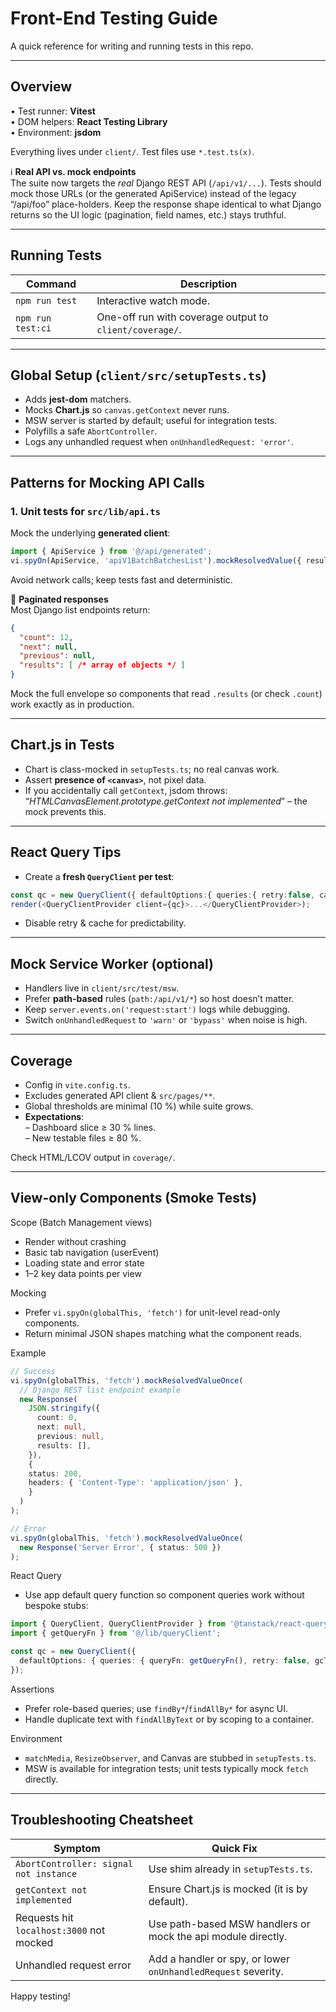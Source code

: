 # Front-End Testing Guide

A quick reference for writing and running tests in this repo.

---

## Overview

• Test runner: **Vitest**  
• DOM helpers: **React Testing Library**  
• Environment: **jsdom**

Everything lives under `client/`. Test files use `*.test.ts(x)`.

ℹ️ **Real API vs. mock endpoints**  
The suite now targets the *real* Django REST API (`/api/v1/...`).  Tests should
mock those URLs (or the generated ApiService) instead of the legacy “/api/foo”
place-holders.  Keep the response shape identical to what Django returns so the
UI logic (pagination, field names, etc.) stays truthful.

---

## Running Tests

| Command           | Description                                    |
|-------------------|------------------------------------------------|
| `npm run test`    | Interactive watch mode.                        |
| `npm run test:ci` | One-off run with coverage output to `client/coverage/`. |

---

## Global Setup (`client/src/setupTests.ts`)

* Adds **jest-dom** matchers.
* Mocks **Chart.js** so `canvas.getContext` never runs.
* MSW server is started by default; useful for integration tests.
* Polyfills a safe `AbortController`.
* Logs any unhandled request when `onUnhandledRequest: 'error'`.

---

## Patterns for Mocking API Calls

### 1. Unit tests for `src/lib/api.ts`
Mock the underlying **generated client**:

```ts
import { ApiService } from '@/api/generated';
vi.spyOn(ApiService, 'apiV1BatchBatchesList').mockResolvedValue({ results: [] });
```

Avoid network calls; keep tests fast and deterministic.

🚩 **Paginated responses**  
Most Django list endpoints return:

```json
{
  "count": 12,
  "next": null,
  "previous": null,
  "results": [ /* array of objects */ ]
}
```
Mock the full envelope so components that read `.results` (or check `.count`)
work exactly as in production.

---

## Chart.js in Tests

* Chart is class-mocked in `setupTests.ts`; no real canvas work.
* Assert **presence of `<canvas>`**, not pixel data.
* If you accidentally call `getContext`, jsdom throws:  
  “*HTMLCanvasElement.prototype.getContext not implemented*” – the mock prevents this.

---

## React Query Tips

* Create a **fresh `QueryClient` per test**:

```ts
const qc = new QueryClient({ defaultOptions:{ queries:{ retry:false, cacheTime:0 } }});
render(<QueryClientProvider client={qc}>...</QueryClientProvider>);
```

* Disable retry & cache for predictability.

---

## Mock Service Worker (optional)

* Handlers live in `client/src/test/msw`.
* Prefer **path-based** rules (`path:/api/v1/*`) so host doesn’t matter.
* Keep `server.events.on('request:start')` logs while debugging.
* Switch `onUnhandledRequest` to `'warn'` or `'bypass'` when noise is high.

---

## Coverage

* Config in `vite.config.ts`.
* Excludes generated API client & `src/pages/**`.
* Global thresholds are minimal (10 %) while suite grows.
* **Expectations**:  
  – Dashboard slice ≥ 30 % lines.  
  – New testable files ≥ 80 %.

Check HTML/LCOV output in `coverage/`.

---

## View-only Components (Smoke Tests)

Scope (Batch Management views)
- Render without crashing
- Basic tab navigation (userEvent)
- Loading state and error state
- 1–2 key data points per view

Mocking
- Prefer `vi.spyOn(globalThis, 'fetch')` for unit-level read-only components.
- Return minimal JSON shapes matching what the component reads.

Example
```ts
// Success
vi.spyOn(globalThis, 'fetch').mockResolvedValueOnce(
  // Django REST list endpoint example
  new Response(
    JSON.stringify({
      count: 0,
      next: null,
      previous: null,
      results: [],
    }),
    {
    status: 200,
    headers: { 'Content-Type': 'application/json' },
    }
  )
);

// Error
vi.spyOn(globalThis, 'fetch').mockResolvedValueOnce(
  new Response('Server Error', { status: 500 })
);
```

React Query
- Use app default query function so component queries work without bespoke stubs:
```ts
import { QueryClient, QueryClientProvider } from '@tanstack/react-query';
import { getQueryFn } from '@/lib/queryClient';

const qc = new QueryClient({
  defaultOptions: { queries: { queryFn: getQueryFn(), retry: false, gcTime: 0 } },
});
```

Assertions
- Prefer role-based queries; use `findBy*`/`findAllBy*` for async UI.
- Handle duplicate text with `findAllByText` or by scoping to a container.

Environment
- `matchMedia`, `ResizeObserver`, and Canvas are stubbed in `setupTests.ts`.
- MSW is available for integration tests; unit tests typically mock `fetch` directly.

---

## Troubleshooting Cheatsheet

| Symptom | Quick Fix |
|---------|-----------|
| `AbortController: signal not instance` | Use shim already in `setupTests.ts`. |
| `getContext not implemented` | Ensure Chart.js is mocked (it is by default). |
| Requests hit `localhost:3000` not mocked | Use path-based MSW handlers or mock the api module directly. |
| Unhandled request error | Add a handler or spy, or lower `onUnhandledRequest` severity. |

Happy testing!

